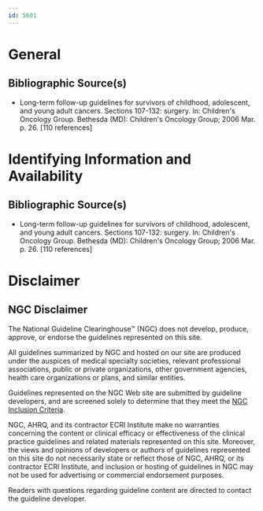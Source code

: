 ```yaml
---
id: 5601
---
```


# General

## Bibliographic Source(s)

- Long-term follow-up guidelines for survivors of childhood, adolescent, and young adult cancers. Sections 107-132: surgery. In: Children's Oncology Group. Bethesda (MD): Children's Oncology Group; 2006 Mar. p. 26. [110 references]

# Identifying Information and Availability

## Bibliographic Source(s)

- Long-term follow-up guidelines for survivors of childhood, adolescent, and young adult cancers. Sections 107-132: surgery. In: Children's Oncology Group. Bethesda (MD): Children's Oncology Group; 2006 Mar. p. 26. [110 references]

# Disclaimer

## NGC Disclaimer

The National Guideline Clearinghouse™ (NGC) does not develop, produce, approve, or endorse the guidelines represented on this site.

All guidelines summarized by NGC and hosted on our site are produced under the auspices of medical specialty societies, relevant professional associations, public or private organizations, other government agencies, health care organizations or plans, and similar entities.

Guidelines represented on the NGC Web site are submitted by guideline developers, and are screened solely to determine that they meet the [NGC Inclusion Criteria](/help-and-about/summaries/inclusion-criteria).

NGC, AHRQ, and its contractor ECRI Institute make no warranties concerning the content or clinical efficacy or effectiveness of the clinical practice guidelines and related materials represented on this site. Moreover, the views and opinions of developers or authors of guidelines represented on this site do not necessarily state or reflect those of NGC, AHRQ, or its contractor ECRI Institute, and inclusion or hosting of guidelines in NGC may not be used for advertising or commercial endorsement purposes.

Readers with questions regarding guideline content are directed to contact the guideline developer.

